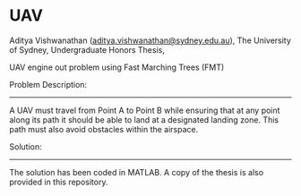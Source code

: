 # UAV
Aditya Vishwanathan (aditya.vishwanathan@sydney.edu.au),
The University of Sydney,
Undergraduate Honors Thesis,

UAV engine out problem using Fast Marching Trees (FMT)

Problem Description:
- - - - - - - - - - 
A UAV must travel from Point A to Point B while ensuring that at any point along its path it should be able to land at a designated landing zone. This path must also avoid obstacles within the airspace.

Solution:
- - - - - 
The solution has been coded in MATLAB. A copy of the thesis is also provided in this repository.
